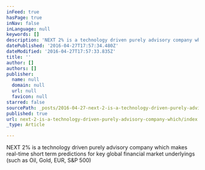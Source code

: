 ```yaml
---
inFeed: true
hasPage: true
inNav: false
inLanguage: null
keywords: []
description: 'NEXT 2% is a technology driven purely advisory company which makes real-time short term predictions for key global financial market underlyings (such as Oil, Gold, EUR, S&P 500) '
datePublished: '2016-04-27T17:57:34.480Z'
dateModified: '2016-04-27T17:57:33.835Z'
title: ''
author: []
authors: []
publisher:
  name: null
  domain: null
  url: null
  favicon: null
starred: false
sourcePath: _posts/2016-04-27-next-2-is-a-technology-driven-purely-advisory-company-which.md
published: true
url: next-2-is-a-technology-driven-purely-advisory-company-which/index.html
_type: Article

---
```

NEXT 2% is a technology driven purely advisory company which makes real-time short term predictions for key global financial market underlyings (such as Oil, Gold, EUR, S&P 500)